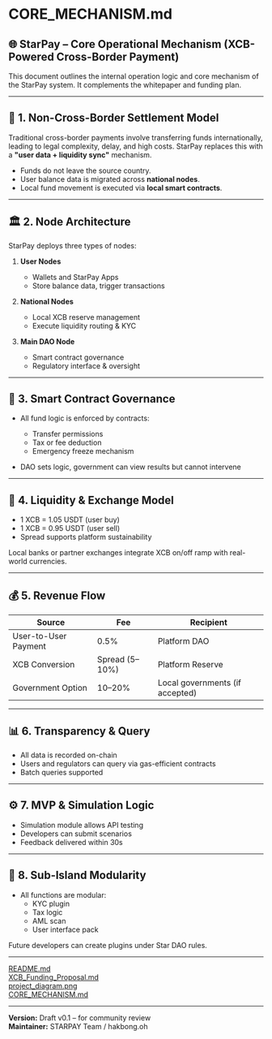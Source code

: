 # CORE_MECHANISM.md

## 🌐 StarPay – Core Operational Mechanism (XCB-Powered Cross-Border Payment)

This document outlines the internal operation logic and core mechanism of the StarPay system. It complements the whitepaper and funding plan.

---

## 🔁 1. Non-Cross-Border Settlement Model

Traditional cross-border payments involve transferring funds internationally, leading to legal complexity, delay, and high costs. StarPay replaces this with a **"user data + liquidity sync"** mechanism.

- Funds do not leave the source country.
- User balance data is migrated across **national nodes**.
- Local fund movement is executed via **local smart contracts**.

---

## 🏛 2. Node Architecture

StarPay deploys three types of nodes:

1. **User Nodes**
   - Wallets and StarPay Apps
   - Store balance data, trigger transactions

2. **National Nodes**
   - Local XCB reserve management
   - Execute liquidity routing & KYC

3. **Main DAO Node**
   - Smart contract governance
   - Regulatory interface & oversight

---

## 🔐 3. Smart Contract Governance

- All fund logic is enforced by contracts:
  - Transfer permissions
  - Tax or fee deduction
  - Emergency freeze mechanism

- DAO sets logic, government can view results but cannot intervene

---

## 💱 4. Liquidity & Exchange Model

- 1 XCB = 1.05 USDT (user buy)
- 1 XCB = 0.95 USDT (user sell)
- Spread supports platform sustainability

Local banks or partner exchanges integrate XCB on/off ramp with real-world currencies.

---

## 💰 5. Revenue Flow

| Source | Fee | Recipient |
|--------|-----|-----------|
| User-to-User Payment | 0.5% | Platform DAO |
| XCB Conversion | Spread (5–10%) | Platform Reserve |
| Government Option | 10–20% | Local governments (if accepted) |

---

## 📊 6. Transparency & Query

- All data is recorded on-chain
- Users and regulators can query via gas-efficient contracts
- Batch queries supported

---

## ⚙️ 7. MVP & Simulation Logic

- Simulation module allows API testing
- Developers can submit scenarios
- Feedback delivered within 30s

---

## 🧠 8. Sub-Island Modularity

- All functions are modular:
  - KYC plugin
  - Tax logic
  - AML scan
  - User interface pack

Future developers can create plugins under Star DAO rules.

---

[README.md](./README.md)  
[XCB_Funding_Proposal.md](./XCB_Funding_Proposal.md)  
[project_diagram.png](./project_diagram.png)  
[CORE_MECHANISM.md](./CORE_MECHANISM.md)


---

**Version:** Draft v0.1 – for community review  
**Maintainer:** STARPAY Team / hakbong.oh  
